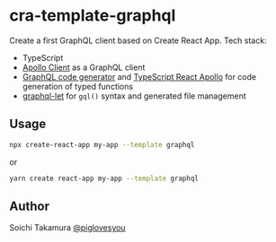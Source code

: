# cra-template-graphql

Create a first GraphQL client based on Create React App. Tech stack:

* TypeScript
* [Apollo Client](https://github.com/apollographql/apollo-client) as a GraphQL client
* [GraphQL code generator](https://graphql-code-generator.com/) and
  [TypeScript React Apollo](https://graphql-code-generator.com/docs/plugins/typescript-react-apollo)
  for code generation of typed functions
* [graphql-let](https://github.com/piglovesyou/graphql-let) for `gql()` syntax and generated file management

## Usage

```bash
npx create-react-app my-app --template graphql
```

or

```bash
yarn create react-app my-app --template graphql
```

## Author

Soichi Takamura [@piglovesyou](https://github.com/piglovesyou)
